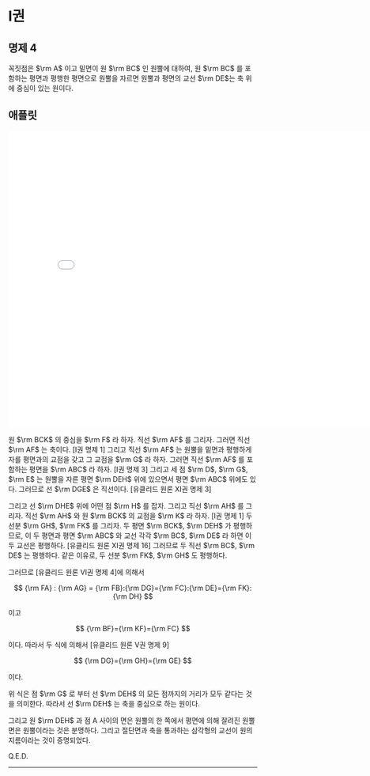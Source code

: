 # I권

## 명제 4

꼭짓점은 $\rm A$ 이고 밑면이 원 $\rm BC$ 인 원뿔에 대하여, 원 $\rm BC$ 를 포함하는 평면과 평행한 평면으로 원뿔을 자르면 원뿔과 평면의 교선 $\rm DE$는 축 위에 중심이 있는 원이다.

## 애플릿

<iframe
src="./GGB_Html/Prop_4_Book_I_Apollonius.html"
width="800"
height="600"
frameborder="0"
framespacing="0"
marginheight="0"
marginwidth="0"
scrolling="no"
vspace="0"></iframe>

원 $\rm BCK$ 의 중심을 $\rm F$ 라 하자. 직선 $\rm AF$ 를 그리자. 그러면 직선 $\rm AF$ 는 축이다. [I권 명제 1] 그리고 직선 $\rm AF$ 는 원뿔을 밑면과 평행하게 자를 평면과의 교점을 갖고 그 교점을 $\rm G$ 라 하자. 그러면 직선 $\rm AF$ 를 포함하는 평면을 $\rm ABC$ 라 하자. [I권 명제 3] 그리고 세 점 $\rm D$, $\rm G$, $\rm E$ 는 원뿔을 자른 평면 $\rm DEH$ 위에 있으면서 평면 $\rm ABC$ 위에도 있다. 그러므로 선 $\rm DGE$ 은 직선이다. [유클리드 원론 XI권 명제 3]

그리고 선 $\rm DHE$ 위에 어떤 점 $\rm H$ 를 잡자. 그리고 직선 $\rm AH$ 를 그리자. 직선 $\rm AH$ 와 원 $\rm BCK$ 의 교점을 $\rm K$ 라 하자. [I권 명제 1] 두 선분 $\rm GH$, $\rm FK$ 를 그리자. 두 평면 $\rm BCK$, $\rm DEH$ 가 평행하므로, 이 두 평면과 평면 $\rm ABC$ 와 교선 각각 $\rm BC$, $\rm DE$ 라 하면 이 두 교선은 평행하다. [유클리드 원론 XI권 명제 16] 그러므로 두 직선 $\rm BC$, $\rm DE$ 는 평행하다. 같은 이유로, 두 선분 $\rm FK$, $\rm GH$ 도 평행하다.

그러므로 [유클리드 원론 VI권 명제 4]에 의해서

$$
{\rm FA} : {\rm AG} = {\rm FB}:{\rm DG}={\rm FC}:{\rm DE}={\rm FK}:{\rm DH}
$$

이고

$$
{\rm BF}={\rm KF}={\rm FC}
$$

이다. 따라서 두 식에 의해서 [유클리드 원론 V권 명제 9]

$$
{\rm DG}={\rm GH}={\rm GE}
$$

이다.

위 식은 점 $\rm G$ 로 부터 선 $\rm DEH$ 의 모든 점까지의 거리가 모두 같다는 것을 의미한다. 따라서 선 $\rm DEH$ 는 축을 중심으로 하는 원이다.

그리고 원 $\rm DEH$ 과 점 A 사이의 면은 원뿔의 한 쪽에서 평면에 의해 잘려진 원뿔 면은 원뿔이라는 것은 분명하다.
그리고 절단면과 축을 통과하는 삼각형의 교선이 원의 지름이라는 것이 증명되었다.

Q.E.D.

---
